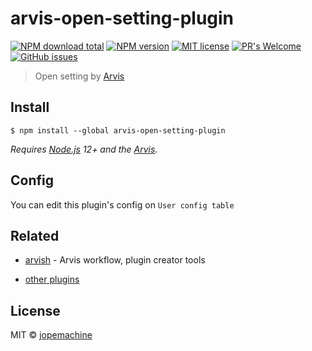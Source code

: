 # arvis-open-setting-plugin

[![NPM download total](https://img.shields.io/npm/dt/arvis-open-setting-plugin)](http://badge.fury.io/js/arvis-open-setting-plugin)
[![NPM version](https://badge.fury.io/js/arvis-open-setting-plugin.svg)](http://badge.fury.io/js/arvis-open-setting-plugin)
[![MIT license](https://img.shields.io/badge/License-MIT-blue.svg)](https://lbesson.mit-license.org/)
[![PR's Welcome](https://img.shields.io/badge/PRs-welcome-brightgreen.svg?style=flat)](http://makeapullrequest.com)
[![GitHub issues](https://img.shields.io/github/issues/jopemachine/arvis-open-setting-plugin.svg)](https://GitHub.com/jopemachine/arvis-open-setting-plugin/issues/)

> Open setting by [Arvis](https://github.com/jopemachine/arvis)

## Install

```
$ npm install --global arvis-open-setting-plugin
```

*Requires [Node.js](https://nodejs.org) 12+ and the [Arvis](https://github.com/jopemachine/arvis).*

## Config

You can edit this plugin's config on `User config table`

## Related

- [arvish](https://github.com/jopemachine/arvish) - Arvis workflow, plugin creator tools

- [other plugins](https://github.com/jopemachine/arvis/blob/master/documents/plugin-links.md)

## License

MIT © [jopemachine]()
